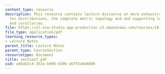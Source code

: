 ```yaml
---
content_type: resource
description: This resource contains lecture discourse on more exhaustive reference
  for distributions, the complete metric topology and and supporting lemmas, prpopositions
  and corollaries.
file: https://ol-ocw-studio-app-production.s3.amazonaws.com/courses/18-155-differential-analysis-fall-2004/a46ab2c4353ab4984306a6755a8e8d88_section7.pdf
file_type: application/pdf
learning_resource_types:
- Lecture Notes
parent_title: Lecture Notes
parent_type: CourseSection
resourcetype: Document
title: section7.pdf
uid: a46ab2c4-353a-b498-4306-a6755a8e8d88
---
```

